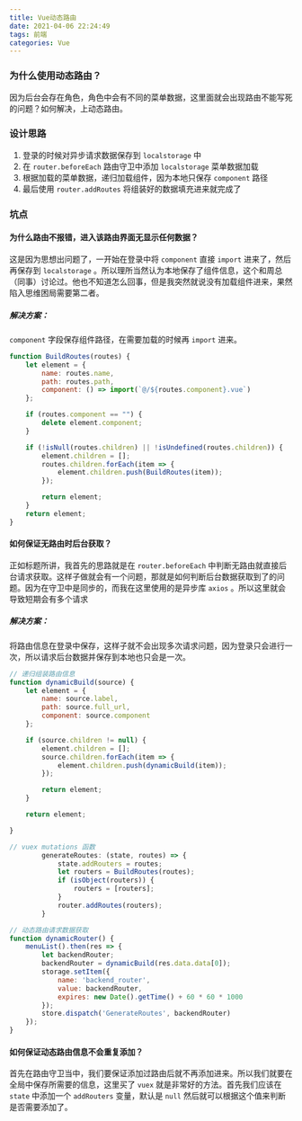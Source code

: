 ```yaml
---
title: Vue动态路由
date: 2021-04-06 22:24:49
tags: 前端
categories: Vue
---
```


### 为什么使用动态路由？
因为后台会存在角色，角色中会有不同的菜单数据，这里面就会出现路由不能写死的问题？如何解决，上动态路由。

### 设计思路

1. 登录的时候对异步请求数据保存到 `localstorage` 中
2. 在 `router.beforeEach` 路由守卫中添加 `localstorage` 菜单数据加载
3. 根据加载的菜单数据，递归加载组件，因为本地只保存 `component` 路径
4. 最后使用 `router.addRoutes` 将组装好的数据填充进来就完成了

### 坑点

#### 为什么路由不报错，进入该路由界面无显示任何数据？

这是因为思想出问题了，一开始在登录中将 `component` 直接 `import` 进来了，然后再保存到 `localstorage` 。所以理所当然认为本地保存了组件信息，这个和周总（同事）讨论过。他也不知道怎么回事，但是我突然就说没有加载组件进来，果然陷入思维困局需要第二者。

##### 解决方案：
`component` 字段保存组件路径，在需要加载的时候再 `import` 进来。
``` javascript
function BuildRoutes(routes) {
    let element = {
        name: routes.name,
        path: routes.path,
        component: () => import(`@/${routes.component}.vue`)
    };

    if (routes.component == "") {
        delete element.component;
    }

    if (!isNull(routes.children) || !isUndefined(routes.children)) {
        element.children = [];
        routes.children.forEach(item => {
            element.children.push(BuildRoutes(item));
        });

        return element;
    }
    return element;
}
```

#### 如何保证无路由时后台获取？

正如标题所讲，我首先的思路就是在 `router.beforeEach` 中判断无路由就直接后台请求获取。这样子做就会有一个问题，那就是如何判断后台数据获取到了的问题。因为在守卫中是同步的，而我在这里使用的是异步库 `axios` 。所以这里就会导致短期会有多个请求

##### 解决方案：
将路由信息在登录中保存，这样子就不会出现多次请求问题，因为登录只会进行一次，所以请求后台数据并保存到本地也只会是一次。

```javascript
// 递归组装路由信息
function dynamicBuild(source) {
    let element = {
        name: source.label,
        path: source.full_url,
        component: source.component
    };

    if (source.children != null) {
        element.children = [];
        source.children.forEach(item => {
            element.children.push(dynamicBuild(item));
        });

        return element;
    }

    return element;

}
```

```javascript
// vuex mutations 函数
        generateRoutes: (state, routes) => {
            state.addRouters = routes;
            let routers = BuildRoutes(routes);
            if (isObject(routers)) {
                routers = [routers];
            }
            router.addRoutes(routers);
        }
```

```javascript
// 动态路由请求数据获取
function dynamicRouter() {
    menuList().then(res => {
        let backendRouter;
        backendRouter = dynamicBuild(res.data.data[0]);
        storage.setItem({
            name: 'backend_router',
            value: backendRouter,
            expires: new Date().getTime() + 60 * 60 * 1000
        });
        store.dispatch('GenerateRoutes', backendRouter)
    });
}
```

#### 如何保证动态路由信息不会重复添加？

首先在路由守卫当中，我们要保证添加过路由后就不再添加进来。所以我们就要在全局中保存所需要的信息，这里买了 `vuex` 就是非常好的方法。首先我们应该在 `state` 中添加一个 `addRouters` 变量，默认是 `null` 然后就可以根据这个值来判断是否需要添加了。


